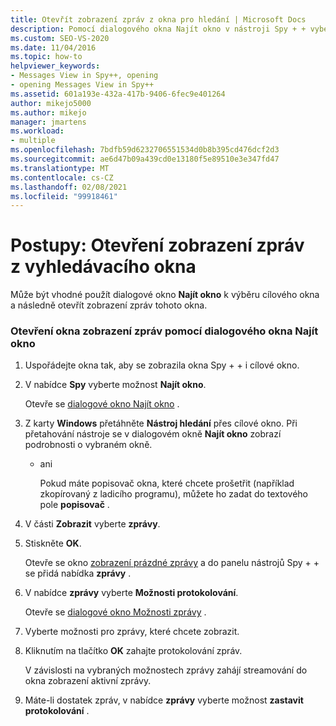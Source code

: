 ```yaml
---
title: Otevřít zobrazení zpráv z okna pro hledání | Microsoft Docs
description: Pomocí dialogového okna Najít okno v nástroji Spy + + vyberte cílové okno a otevřete zobrazení zprávy pro toto okno.
ms.custom: SEO-VS-2020
ms.date: 11/04/2016
ms.topic: how-to
helpviewer_keywords:
- Messages View in Spy++, opening
- opening Messages View in Spy++
ms.assetid: 601a193e-432a-417b-9406-6fec9e401264
author: mikejo5000
ms.author: mikejo
manager: jmartens
ms.workload:
- multiple
ms.openlocfilehash: 7bdfb59d6232706551534d0b8b395cd476dcf2d3
ms.sourcegitcommit: ae6d47b09a439cd0e13180f5e89510e3e347fd47
ms.translationtype: MT
ms.contentlocale: cs-CZ
ms.lasthandoff: 02/08/2021
ms.locfileid: "99918461"
---
```

# <a name="how-to-open-messages-view-from-find-window"></a>Postupy: Otevření zobrazení zpráv z vyhledávacího okna
Může být vhodné použít dialogové okno **Najít okno** k výběru cílového okna a následně otevřít zobrazení zpráv tohoto okna.

### <a name="to-open-a-messages-view-window-using-the-find-window-dialog-box"></a>Otevření okna zobrazení zpráv pomocí dialogového okna Najít okno

1. Uspořádejte okna tak, aby se zobrazila okna Spy + + i cílové okno.

2. V nabídce **Spy** vyberte možnost **Najít okno**.

    Otevře se [dialogové okno Najít okno](../debugger/find-window-dialog-box.md) .

3. Z karty **Windows** přetáhněte **Nástroj hledání** přes cílové okno. Při přetahování nástroje se v dialogovém okně **Najít okno** zobrazí podrobnosti o vybraném okně.

   - ani

     Pokud máte popisovač okna, které chcete prošetřit (například zkopírovaný z ladicího programu), můžete ho zadat do textového pole **popisovač** .

4. V části **Zobrazit** vyberte **zprávy**.

5. Stiskněte **OK**.

    Otevře se okno [zobrazení prázdné zprávy](../debugger/messages-view.md) a do panelu nástrojů Spy + + se přidá nabídka **zprávy** .

6. V nabídce **zprávy** vyberte **Možnosti protokolování**.

    Otevře se [dialogové okno Možnosti zprávy](../debugger/message-options-dialog-box.md) .

7. Vyberte možnosti pro zprávy, které chcete zobrazit.

8. Kliknutím na tlačítko **OK** zahajte protokolování zpráv.

    V závislosti na vybraných možnostech zprávy zahájí streamování do okna zobrazení aktivní zprávy.

9. Máte-li dostatek zpráv, v nabídce **zprávy** vyberte možnost **zastavit protokolování** .
